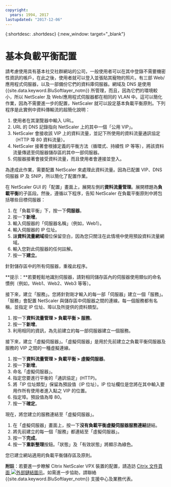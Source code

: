 ```yaml
---
copyright:
  years: 1994, 2017
lastupdated: "2017-12-06"
---
```


{:shortdesc: .shortdesc}
{:new_window: target="_blank"}

# 基本負載平衡配置
請考慮使用具有基本社交社群網站的公司，一般使用者可以在其中登錄不需要機密性資訊的帳戶，在此之後，使用者就可以登入並張貼其寵物的照片。有三部 Web/應用程式伺服器，以及一部備份它們的資料庫伺服器。網域及 DNS 是使用 {{site.data.keyword.BluSoftlayer_notm}} 所管理，而且，因為它們的環境較小，所以 NetScaler 及 Web/應用程式伺服器都在相同的 VLAN 中。這可以簡化作業，因為不需要進一步的配置，NetScaler 就可以設定基本負載平衡原則。下列程序是此實例中資料傳輸流的超簡化說明：

1. 使用者在其瀏覽器中輸入 URL。
2. URL 的 DNS 記錄指向 NetScaler 上的其中一個「公用 VIP」。
3. NetScaler 會接收該 VIP 上的資料流量，並記下所使用的資料流量通訊協定（HTTP 埠 80 資料流量）。
4. NetScaler 接著會根據定義的平衡方法（循環式、持續性 IP 等等），將該資料流量傳遞至伺服器儲存區的其中一部伺服器。
5. 伺服器接著會接受資料流量，而且使用者會連接並登入。

為達成此作業，需要配置 NetScaler 來處理此資料流量。因為已配置 VIP、DNS 伺服器 IP 及 SNIP，所以簡化了配置作業。 

在 NetScaler GUI 的「配置」畫面上，展開左側的**資料流量管理**。展開標題為**負載平衡**的子區段。然後，遵循以下程序，告知 NetScaler 在負載平衡原則中將包括哪些目標伺服器：

1. 在「負載平衡」下，按一下**伺服器**。
2. 按一下**新增**。
3. 輸入伺服器的「伺服器名稱」（例如，Web1）。
4. 輸入伺服器的 IP 位址。
5. 讓**資料流量網域**欄位保留空白，因為您只關注在此情境中使用預設資料流量網域。
6. 輸入您對此伺服器的任何註解。
7. 按一下**建立**。

針對儲存區中的所有伺服器，重複此程序。  

**提示：**若要輕鬆地識別伺服器，請對相同儲存區內的伺服器使用類似的命名慣例（例如，Web1、Web2、Web3 等等）。

接下來，建立「服務」。您將針對剛才輸入的每一部「伺服器」建立一個「服務」。「服務」會配置 NetScaler 與儲存區中伺服器之間的連線。每一個服務都有名稱，並指定 IP 位址、埠以及所提供的資料類型。

1. 按一下**資料流量管理 > 負載平衡 > 服務**。
2. 按一下**新增**。
3. 利用相同的資訊，為先前建立的每一部伺服器建立一個服務。

接下來，建立「虛擬伺服器」。「虛擬伺服器」是用於先前建立之負載平衡伺服器及服務的 VIP 之間的一種虛擬連線。

1. 按一下**資料流量管理 > 負載平衡 > 虛擬伺服器**。
2. 按一下**新增**。
3. 命名「虛擬伺服器」。
4. 指定您要進行平衡的「通訊協定」(HTTP)。
5. 將「IP 位址類型」保留為預設值（IP 位址）。IP 位址欄位是您將在其中輸入要用作所有使用者進入點之 VIP 的位置。
6. 指定埠。預設值為埠 80。
7. 按一下**確定**。

現在，將您建立的服務連結至「虛擬伺服器」。

1. 在「虛擬伺服器」畫面上，按一下**沒有負載平衡虛擬伺服器服務連結**鏈結。
2. 將先前建立的每一個「服務」都連結至「虛擬伺服器」。
3. 按一下**完成**。
4. 按一下**重新整理**按鈕。「狀態」及「有效狀態」將顯示為綠色。

您已建立網站適用的負載平衡儲存區及原則。

**附註**：若要進一步瞭解 Citrix NetScaler VPX 裝置的配置，請造訪 [Citrix 文件頁面 ![外部鏈結圖示](../../icons/launch-glyph.svg "外部鏈結圖示")](https://docs.citrix.com/en-us/netscaler.html)。如需進一步協助，請聯絡 {{site.data.keyword.BluSoftlayer_notm}} 支援中心及業務代表。
